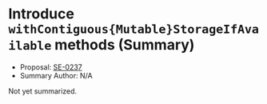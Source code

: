 # Introduce `withContiguous{Mutable}StorageIfAvailable` methods (Summary)

* Proposal: [SE-0237](https://github.com/apple/swift-evolution/blob/main/proposals/0237-contiguous-collection.md)
* Summary Author: N/A

Not yet summarized.
